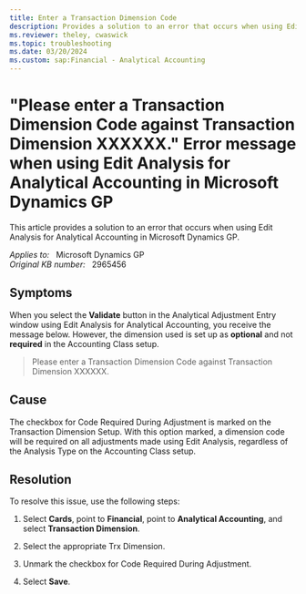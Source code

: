 ```yaml
---
title: Enter a Transaction Dimension Code
description: Provides a solution to an error that occurs when using Edit Analysis for Analytical Accounting in Microsoft Dynamics GP.
ms.reviewer: theley, cwaswick
ms.topic: troubleshooting
ms.date: 03/20/2024
ms.custom: sap:Financial - Analytical Accounting
---
```

# "Please enter a Transaction Dimension Code against Transaction Dimension XXXXXX." Error message when using Edit Analysis for Analytical Accounting in Microsoft Dynamics GP

This article provides a solution to an error that occurs when using Edit Analysis for Analytical Accounting in Microsoft Dynamics GP.

_Applies to:_ &nbsp; Microsoft Dynamics GP  
_Original KB number:_ &nbsp; 2965456

## Symptoms

When you select the **Validate** button in the Analytical Adjustment Entry window using Edit Analysis for Analytical Accounting, you receive the message below. However, the dimension used is set up as **optional** and not **required** in the Accounting Class setup.

> Please enter a Transaction Dimension Code against Transaction Dimension XXXXXX.

## Cause

The checkbox for Code Required During Adjustment is marked on the Transaction Dimension Setup. With this option marked, a dimension code will be required on all adjustments made using Edit Analysis, regardless of the Analysis Type on the Accounting Class setup.

## Resolution

To resolve this issue, use the following steps:

1. Select **Cards**, point to **Financial**, point to **Analytical Accounting**, and select **Transaction Dimension**.

2. Select the appropriate Trx Dimension.

3. Unmark the checkbox for Code Required During Adjustment.

4. Select **Save**.
